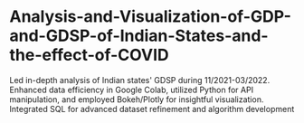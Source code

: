 # Analysis-and-Visualization-of-GDP-and-GDSP-of-Indian-States-and-the-effect-of-COVID
Led in-depth analysis of Indian states' GDSP during 11/2021-03/2022. Enhanced data efficiency in Google Colab, utilized Python for API manipulation, and employed Bokeh/Plotly for insightful visualization. Integrated SQL for advanced dataset refinement and algorithm development
